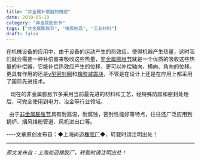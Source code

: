 ```yaml
---
title: "非金属补偿器的用途"
date: 2010-05-10
category: "非金属膨胀节"
tags: ["非金属膨胀节", "橡胶制品", "工业材料"]
draft: false
---
```


在机械设备的应用中，由于设备的运动产生的热效应，使得机器产生热量，这时我们就会需要一种补偿器来吸收这些热量，[非金属膨胀节](http://www.smpolymer.com/feijinshupengzhangjie/)就是一个优质的吸收这些热量的补偿器，它能补偿热效应产生的位移，更可以补偿轴向、横向、角向的位移。更具有作用的还是[v型密封圈](http://www.smpolymer.com/)和[橡胶减震块](http://www.smpolymer.com/)，不管是在设计上还是在应用上都采用了国际先进技术。

   现在的非金属膨胀节多采用当前最先进的材料和工艺，经特殊防腐和密封处理后，可完全使用到电力、冶金等行业领域。

  由于[非金属膨胀节](http://www.smpolymer.com/feijinshupengzhangjie/)具有耐高温，耐腐蚀，密封性能好等特点，往往还广泛应用到锅炉、烟风煤粉管道、风机进出口等。

----文章原创发布自：◆上海尚迈[橡胶厂](http://www.smpolymer.com/)◆，转载时请注明出处！

---

*原文发布自：上海尚迈橡胶厂，转载时请注明出处！*
